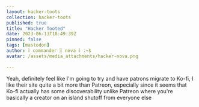 ```yaml
---
layout: hacker-toots
collection: hacker-toots
published: true
title: "Hacker Tooted"
date: 2023-06-13T18:49:39Z
pinned: false
tags: [mastodon]
author: ⸸ commander ░ nova ⸸ :~$
avatar: /assets/media_attachments/hacker-nova.png

---
```


<p>Yeah, definitely feel like I&#39;m going to try and have patrons migrate to Ko-fi, I like their site quite a bit more than Patreon, especially since it seems that Ko-fi actually has some discoverability unlike Patreon where you&#39;re basically a creator on an island shutoff from everyone else</p>


